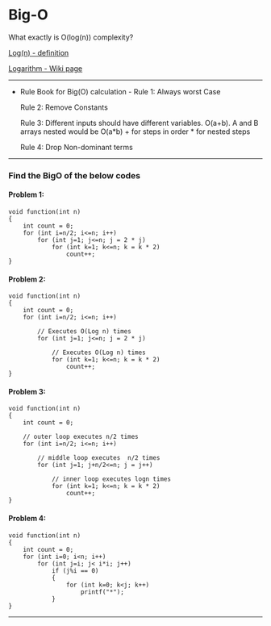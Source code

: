 # Big-O

What exactly is O(log(n)) complexity?

[Log(n) - definition](https://hackernoon.com/what-does-the-time-complexity-o-log-n-actually-mean-45f94bb5bfbf)

[Logarithm - Wiki page](https://en.wikipedia.org/wiki/Logarithm)

<hr/>

- Rule Book for Big(O) calculation -
    Rule 1: Always worst Case

    Rule 2: Remove Constants

    Rule 3: Different inputs should have different variables. O(a+b). A
    and B arrays nested would be O(a*b) + for steps in order * for nested steps

    Rule 4: Drop Non-dominant terms

<hr/>

### Find the BigO of the below codes

#### Problem 1:
```
void function(int n)
{
    int count = 0;
    for (int i=n/2; i<=n; i++)
        for (int j=1; j<=n; j = 2 * j)
            for (int k=1; k<=n; k = k * 2)
                count++;
}
```

#### Problem 2:
```
void function(int n)
{
    int count = 0;
    for (int i=n/2; i<=n; i++)

        // Executes O(Log n) times
        for (int j=1; j<=n; j = 2 * j)

            // Executes O(Log n) times
            for (int k=1; k<=n; k = k * 2)
                count++;
}
```

#### Problem 3:
```
void function(int n)
{
    int count = 0;

    // outer loop executes n/2 times
    for (int i=n/2; i<=n; i++)

        // middle loop executes  n/2 times
        for (int j=1; j+n/2<=n; j = j++)

            // inner loop executes logn times
            for (int k=1; k<=n; k = k * 2)
                count++;
}
```

#### Problem 4:
```
void function(int n)
{
    int count = 0;
    for (int i=0; i<n; i++)
        for (int j=i; j< i*i; j++)
            if (j%i == 0)
            {
                for (int k=0; k<j; k++)
                    printf("*");
            }
}
```

<hr/>
